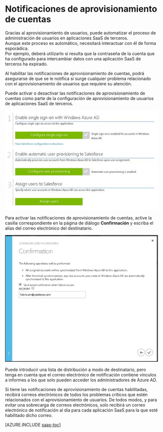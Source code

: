 <properties
	pageTitle="Notificaciones de aprovisionamiento de cuentas"
	description="Obtenga información sobre cómo asegurarse de que se le notifica si surge cualquier problema relacionado con el aprovisionamiento de usuarios que requiere su atención habilitando las notificaciones de aprovisionamiento de cuentas."
	services="active-directory"
	documentationCenter=""
	authors="markusvi"
	manager="swadhwa"
	editor=""/>

<tags
	ms.service="active-directory"
	ms.workload="identity"
	ms.tgt_pltfrm="na"
	ms.devlang="na"
	ms.topic="article"
	ms.date="07/27/2015"
	ms.author="markusvi"/>


# Notificaciones de aprovisionamiento de cuentas

Gracias al aprovisionamiento de usuarios, puede automatizar el proceso de administración de usuarios en aplicaciones SaaS de terceros. <br> Aunque este proceso es automático, necesitará interactuar con él de forma esporádica. <br> Por ejemplo, deberá utilizarlo si resulta que la contraseña de la cuenta que ha configurado para intercambiar datos con una aplicación SaaS de terceros ha expirado.

Al habilitar las notificaciones de aprovisionamiento de cuentas, podrá asegurarse de que se le notifica si surge cualquier problema relacionado con el aprovisionamiento de usuarios que requiere su atención.

Puede activar o desactivar las notificaciones de aprovisionamiento de cuentas como parte de la configuración de aprovisionamiento de usuarios de aplicaciones SaaS de terceros.

![Aprovisionamiento de usuarios][1]



Para activar las notificaciones de aprovisionamiento de cuentas, active la casilla correspondiente en la página de diálogo **Confirmación** y escriba el alias del correo electrónico del destinatario.

![Notificaciones de aprovisionamiento de cuentas][2]
 


Puede introducir una lista de distribución a modo de destinatario, pero tenga en cuenta que el correo electrónico de notificación contiene vínculos a informes a los que solo pueden acceder los administradores de Azure AD.

Si tiene las notificaciones de aprovisionamiento de cuentas habilitadas, recibirá correos electrónicos de todos los problemas críticos que estén relacionados con el aprovisionamiento de usuarios. De todos modos, y para evitar una sobrecarga de correos electrónicos, solo recibirá un correo electrónico de notificación al día para cada aplicación SaaS para la que esté habilitado dicho correo.


[AZURE.INCLUDE [saas-toc](../../includes/active-directory-saas-toc.md)]

<!--Image references-->
[1]: ./media/active-directory-saas-account-provisioning-notifications/ic766307.png
[2]: ./media/active-directory-saas-account-provisioning-notifications/ic766308.png

<!---HONumber=August15_HO6-->